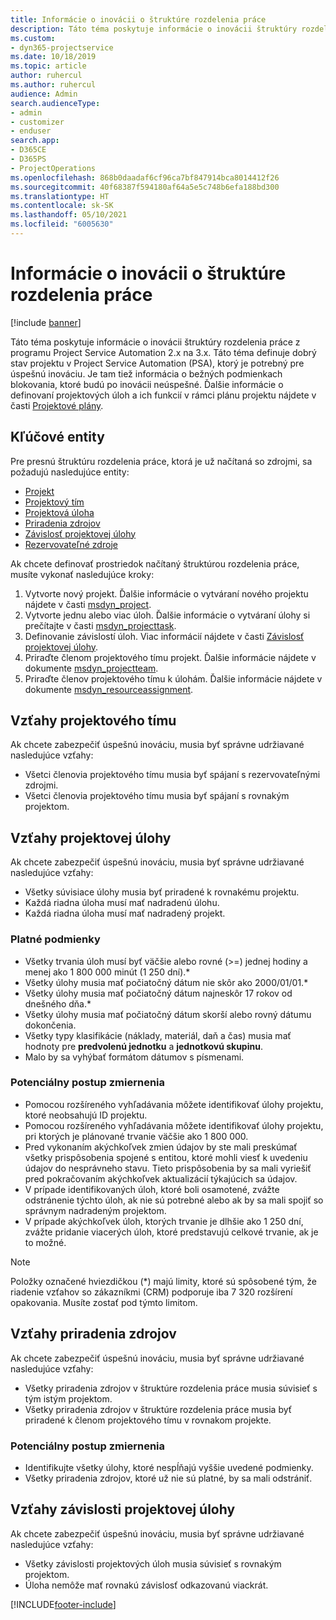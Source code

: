 ```yaml
---
title: Informácie o inovácii o štruktúre rozdelenia práce
description: Táto téma poskytuje informácie o inovácii štruktúry rozdelenia práce z programu Project Service Automation 2.x na 3.x.
ms.custom:
- dyn365-projectservice
ms.date: 10/18/2019
ms.topic: article
author: ruhercul
ms.author: ruhercul
audience: Admin
search.audienceType:
- admin
- customizer
- enduser
search.app:
- D365CE
- D365PS
- ProjectOperations
ms.openlocfilehash: 868b0daadaf6cf96ca7bf847914bca8014412f26
ms.sourcegitcommit: 40f68387f594180af64a5e5c748b6efa188bd300
ms.translationtype: HT
ms.contentlocale: sk-SK
ms.lasthandoff: 05/10/2021
ms.locfileid: "6005630"
---
```

# <a name="upgrade-considerations-for-the-work-breakdown-structure"></a>Informácie o inovácii o štruktúre rozdelenia práce

[!include [banner](../includes/psa-now-project-operations.md)]

Táto téma poskytuje informácie o inovácii štruktúry rozdelenia práce z programu Project Service Automation 2.x na 3.x. Táto téma definuje dobrý stav projektu v Project Service Automation (PSA), ktorý je potrebný pre úspešnú inováciu. Je tam tiež informácia o bežných podmienkach blokovania, ktoré budú po inovácii neúspešné. Ďalšie informácie o definovaní projektových úloh a ich funkcií v rámci plánu projektu nájdete v časti [Projektové plány](project-creating.md).

## <a name="key-entities"></a>Kľúčové entity
Pre presnú štruktúru rozdelenia práce, ktorá je už načítaná so zdrojmi, sa požadujú nasledujúce entity:

- [Projekt](/dynamics365/customerengagement/on-premises/developer/entities/msdyn_project)
- [Projektový tím](/dynamics365/customerengagement/on-premises/developer/entities/msdyn_projectteam)
- [Projektová úloha](/dynamics365/customerengagement/on-premises/developer/entities/msdyn_projecttask)
- [Priradenia zdrojov](/dynamics365/customerengagement/on-premises/developer/entities/msdyn_resourceassignment)
- [Závislosť projektovej úlohy](/dynamics365/customerengagement/on-premises/developer/entities/msdyn_projecttaskdependency)
- [Rezervovateľné zdroje](/dynamics365/customerengagement/on-premises/developer/entities/bookableresource)

Ak chcete definovať prostriedok načítaný štruktúrou rozdelenia práce, musíte vykonať nasledujúce kroky:

1. Vytvorte nový projekt. Ďalšie informácie o vytváraní nového projektu nájdete v časti [msdyn_project](/dynamics365/customerengagement/on-premises/developer/entities/msdyn_project).
2. Vytvorte jednu alebo viac úloh. Ďalšie informácie o vytváraní úlohy si prečítajte v časti [msdyn_projecttask](/dynamics365/customerengagement/on-premises/developer/entities/msdyn_projecttask).
3. Definovanie závislostí úloh. Viac informácií nájdete v časti [Závislosť projektovej úlohy](/dynamics365/customerengagement/on-premises/developer/entities/msdyn_projecttaskdependency).
4. Priraďte členom projektového tímu projekt. Ďalšie informácie nájdete v dokumente [msdyn_projectteam](/dynamics365/customerengagement/on-premises/developer/entities/msdyn_projectteam).
5. Priraďte členov projektového tímu k úlohám. Ďalšie informácie nájdete v dokumente [msdyn_resourceassignment](/dynamics365/customerengagement/on-premises/developer/entities/msdyn_resourceassignment).

## <a name="project-team-relationships"></a>Vzťahy projektového tímu

Ak chcete zabezpečiť úspešnú inováciu, musia byť správne udržiavané nasledujúce vzťahy:
- Všetci členovia projektového tímu musia byť spájaní s rezervovateľnými zdrojmi.
- Všetci členovia projektového tímu musia byť spájaní s rovnakým projektom. 

## <a name="project-task-relationships"></a>Vzťahy projektovej úlohy
Ak chcete zabezpečiť úspešnú inováciu, musia byť správne udržiavané nasledujúce vzťahy:

- Všetky súvisiace úlohy musia byť priradené k rovnakému projektu.
- Každá riadna úloha musí mať nadradenú úlohu.
- Každá riadna úloha musí mať nadradený projekt.

### <a name="valid-conditions"></a>Platné podmienky

- Všetky trvania úloh musí byť väčšie alebo rovné (>=) jednej hodiny a menej ako 1 800 000 minút (1 250 dní).*
- Všetky úlohy musia mať počiatočný dátum nie skôr ako 2000/01/01.*
- Všetky úlohy musia mať počiatočný dátum najneskôr 17 rokov od dnešného dňa.*
- Všetky úlohy musia mať počiatočný dátum skorší alebo rovný dátumu dokončenia.
- Všetky typy klasifikácie (náklady, materiál, daň a čas) musia mať hodnoty pre **predvolenú jednotku** a **jednotkovú skupinu**.
- Malo by sa vyhýbať formátom dátumov s písmenami.

### <a name="potential-mitigation-steps"></a>Potenciálny postup zmiernenia
- Pomocou rozšíreného vyhľadávania môžete identifikovať úlohy projektu, ktoré neobsahujú ID projektu.
- Pomocou rozšíreného vyhľadávania môžete identifikovať úlohy projektu, pri ktorých je plánované trvanie väčšie ako 1 800 000.
- Pred vykonaním akýchkoľvek zmien údajov by ste mali preskúmať všetky prispôsobenia spojené s entitou, ktoré mohli viesť k uvedeniu údajov do nesprávneho stavu. Tieto prispôsobenia by sa mali vyriešiť pred pokračovaním akýchkoľvek aktualizácií týkajúcich sa údajov.
- V prípade identifikovaných úloh, ktoré boli osamotené, zvážte odstránenie týchto úloh, ak nie sú potrebné alebo ak by sa mali spojiť so správnym nadradeným projektom.
- V prípade akýchkoľvek úloh, ktorých trvanie je dlhšie ako 1 250 dní, zvážte pridanie viacerých úloh, ktoré predstavujú celkové trvanie, ak je to možné.

> [!NOTE]
> Položky označené hviezdičkou (\*) majú limity, ktoré sú spôsobené tým, že riadenie vzťahov so zákazníkmi (CRM) podporuje iba 7 320 rozšírení opakovania. Musíte zostať pod týmto limitom.

## <a name="resource-assignment-relationships"></a>Vzťahy priradenia zdrojov
Ak chcete zabezpečiť úspešnú inováciu, musia byť správne udržiavané nasledujúce vzťahy:

- Všetky priradenia zdrojov v štruktúre rozdelenia práce musia súvisieť s tým istým projektom.
- Všetky priradenia zdrojov v štruktúre rozdelenia práce musia byť priradené k členom projektového tímu v rovnakom projekte.

### <a name="potential-mitigation-steps"></a>Potenciálny postup zmiernenia
- Identifikujte všetky úlohy, ktoré nespĺňajú vyššie uvedené podmienky.  
- Všetky priradenia zdrojov, ktoré už nie sú platné, by sa mali odstrániť.

## <a name="project-task-dependency-relationships"></a>Vzťahy závislosti projektovej úlohy
Ak chcete zabezpečiť úspešnú inováciu, musia byť správne udržiavané nasledujúce vzťahy:

- Všetky závislosti projektových úloh musia súvisieť s rovnakým projektom.
- Úloha nemôže mať rovnakú závislosť odkazovanú viackrát.


[!INCLUDE[footer-include](../includes/footer-banner.md)]